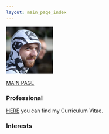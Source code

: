 ```yaml
---
layout: main_page_index
---
```


<img src="https://github.com/soukupmarek-edin/soukupmarek-edin.github.io/blob/main/pictures/face.jpg" alt="Girl in a jacket" style="width:128px;height:128px;">

[MAIN PAGE](https://soukupmarek-edin.github.io/)

### Professional

[HERE](./Curriculum_Vitae.pdf) you can find my Curriculum Vitae.

### Interests
